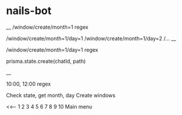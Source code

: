 # nails-bot


__
/window/create/month=1 regex 

/window/create/month=1/day=1
/window/create/month=1/day=2
/...
__ 

/window/create/month=1/day=1 regex 

prisma.state.create(chatId, path) 

__ 

10:00, 12:00 regex 

Check state, get month, day 
Create windows 

<<--
1 2 3 4 5 6 7 8 9 10
Main menu
